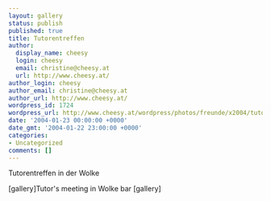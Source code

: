 ```yaml
---
layout: gallery
status: publish
published: true
title: Tutorentreffen
author:
  display_name: cheesy
  login: cheesy
  email: christine@cheesy.at
  url: http://www.cheesy.at/
author_login: cheesy
author_email: christine@cheesy.at
author_url: http://www.cheesy.at/
wordpress_id: 1724
wordpress_url: http://www.cheesy.at/wordpress/photos/freunde/x2004/tutorentreffen/
date: '2004-01-23 00:00:00 +0000'
date_gmt: '2004-01-22 23:00:00 +0000'
categories:
- Uncategorized
comments: []
---
```

<!--:de-->Tutorentreffen in der Wolke
[gallery]<!--:--><!--:en-->Tutor's meeting in Wolke bar
[gallery] <!--:-->
